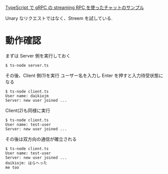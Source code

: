 [TypeScript で gRPC の streaming RPC を使ったチャットのサンプル](https://daikiojm.hatenablog.com/entry/2018/12/24/002656)

Unary なリクエストではなく、Streem を試している.

# 動作確認

まずは Server 側を実行しておく

```
$ ts-node server.ts
```

その後、Client 側(1)を実行
ユーザー名を入力し Enter を押すと入力待受状態になる

```
$ ts-node client.ts
User name: daikiojm
Server: new user joined ...
```

Client(2)も同様に実行

```
$ ts-node client.ts
User name: test-user
Server: new user joined ...
```

その後は双方向の通信が確立される

```
$ ts-node client.ts
User name: test-user
Server: new user joined ...
daikiojm: はらへった
me too
```
